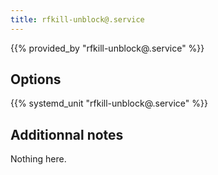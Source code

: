 ```yaml
---
title: rfkill-unblock@.service
---
```


{{% provided_by "rfkill-unblock@.service" %}}

## Options

{{% systemd_unit "rfkill-unblock@.service" %}}

## Additionnal notes

Nothing here.